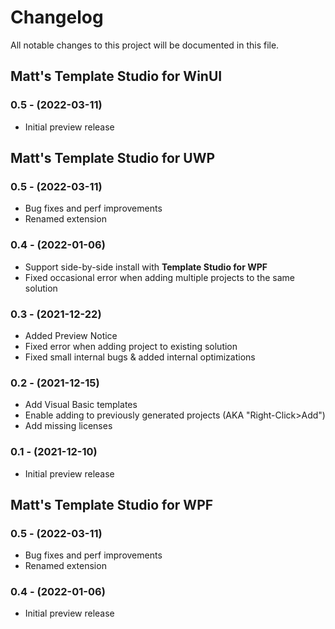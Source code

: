 # Changelog

All notable changes to this project will be documented in this file.

## Matt's Template Studio for WinUI

### 0.5 - (2022-03-11)

- Initial preview release

## Matt's Template Studio for UWP

### 0.5 - (2022-03-11)

- Bug fixes and perf improvements
- Renamed extension

### 0.4 - (2022-01-06)

- Support side-by-side install with **Template Studio for WPF**
- Fixed occasional error when adding multiple projects to the same solution

### 0.3 - (2021-12-22)

- Added Preview Notice
- Fixed error when adding project to existing solution
- Fixed small internal bugs & added internal optimizations

### 0.2 - (2021-12-15)

- Add Visual Basic templates
- Enable adding to previously generated projects (AKA "Right-Click>Add")
- Add missing licenses

### 0.1 - (2021-12-10)

- Initial preview release

## Matt's Template Studio for WPF

### 0.5 - (2022-03-11)

- Bug fixes and perf improvements
- Renamed extension

### 0.4 - (2022-01-06)

- Initial preview release
